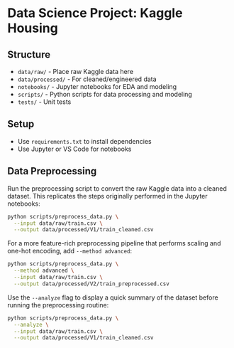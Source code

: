 # Data Science Project: Kaggle Housing

## Structure
- `data/raw/` - Place raw Kaggle data here
- `data/processed/` - For cleaned/engineered data
- `notebooks/` - Jupyter notebooks for EDA and modeling
- `scripts/` - Python scripts for data processing and modeling
- `tests/` - Unit tests

## Setup
- Use `requirements.txt` to install dependencies
- Use Jupyter or VS Code for notebooks

## Data Preprocessing

Run the preprocessing script to convert the raw Kaggle data into a cleaned
dataset. This replicates the steps originally performed in the Jupyter
notebooks:

```bash
python scripts/preprocess_data.py \
  --input data/raw/train.csv \
  --output data/processed/V1/train_cleaned.csv
```

For a more feature-rich preprocessing pipeline that performs scaling and
one-hot encoding, add `--method advanced`:

```bash
python scripts/preprocess_data.py \
  --method advanced \
  --input data/raw/train.csv \
  --output data/processed/V2/train_preprocessed.csv
```

Use the `--analyze` flag to display a quick summary of the dataset before
running the preprocessing routine:

```bash
python scripts/preprocess_data.py \
  --analyze \
  --input data/raw/train.csv \
  --output data/processed/V1/train_cleaned.csv
```
